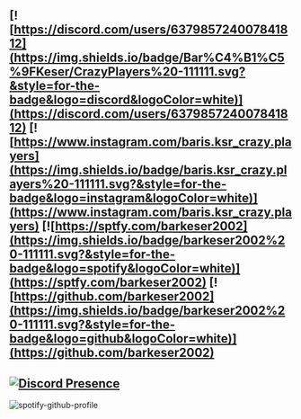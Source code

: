  [![https://discord.com/users/637985724007841812](https://img.shields.io/badge/Bar%C4%B1%C5%9FKeser/CrazyPlayers%20-111111.svg?&style=for-the-badge&logo=discord&logoColor=white)](https://discord.com/users/637985724007841812)  [![https://www.instagram.com/baris.ksr_crazy.players](https://img.shields.io/badge/baris.ksr_crazy.players%20-111111.svg?&style=for-the-badge&logo=instagram&logoColor=white)](https://www.instagram.com/baris.ksr_crazy.players) [![https://sptfy.com/barkeser2002](https://img.shields.io/badge/barkeser2002%20-111111.svg?&style=for-the-badge&logo=spotify&logoColor=white)](https://sptfy.com/barkeser2002) [![https://github.com/barkeser2002](https://img.shields.io/badge/barkeser2002%20-111111.svg?&style=for-the-badge&logo=github&logoColor=white)](https://github.com/barkeser2002)
------------
[![Discord Presence](https://lanyard-profile-readme.vercel.app/api/637985724007841812?theme=dark&bg=06154a&animated=true&hideDiscrim=true&borderRadius=20px)](https://discord.com/users/637985724007841812)
------------
 ![spotify-github-profile](https://spotify-github-profile.vercel.app/api/view.svg?uid=barkeser2002&cover_image=true&theme=natemoo-re&bar_color=08fa00&bar_color_cover=true)
